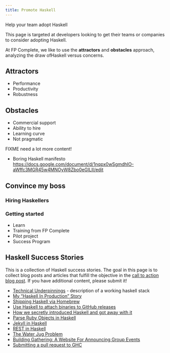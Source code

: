 ```yaml
---
title: Promote Haskell
---
```


<!-- FIXME -->

<p class="lead">Help your team adopt Haskell</p>

This page is targeted at developers looking to get their teams or
companies to consider adopting Haskell.

At FP Complete, we like to use the **attractors** and **obstacles**
approach, analyzing the draw ofHaskell versus concerns.

<div class="row">

<div class="col-lg-6">

## Attractors

* Performance
* Productivity
* Robustness

</div>

<div class="col-lg-6">

## Obstacles

* Commercial support
* Ability to hire
* Learning curve
* Not pragmatic

</div>

</div>

FIXME need a lot more content!

* Boring Haskell manifesto https://docs.google.com/document/d/1nqpx0wSgmdhIO-aWffc3MGR45w4MNOyW8Zbo0eGILII/edit

## Convince my boss

### Hiring Haskellers

### Getting started

* Learn
* Training from FP Complete
* Pilot project
* Success Program

## Haskell Success Stories

This is a collection of Haskell success stories. The goal in this page is to
collect blog posts and articles that fulfill the objective in the [call to
action blog post](http://www.snoyman.com/blog/2017/04/haskell-success-stories).
If you have additional content, please submit it!

+ [Technical Underpinnings](http://blog.newbusinessmonitor.co.uk/posts/2017-04-25-technical-underpinnings.html) - description of a working haskell stack
+ [My “Haskell In Production” Story](https://medium.com/@djoyner/my-haskell-in-production-story-e48897ed54c)
+ [Shipping Haskell via Homebrew](http://chrispenner.ca/post/homebrew-haskell)
+ [Use Haskell to attach binaries to GitHub releases](http://taylor.fausak.me/2016/05/09/add-files-to-github-releases/)
+ [How we secretly introduced Haskell and got away with it](https://tech.channable.com/posts/2017-02-24-how-we-secretly-introduced-haskell-and-got-away-with-it.html)
+ [Parse Ruby Objects in Haskell](https://filib.io/posts/2017-04-24-parse-ruby-objects-in-haskell.html)
+ [Jekyll in Haskell](https://github.com/2016rshah/heckle)
+ [REST in Haskell](http://maciek.io/rest-api-in-haskell/)
+ [The Water Jug Problem](http://clrnd.com.ar/posts/2017-04-21-the-water-jug-problem-in-hedgehog.html)
+ [Building Gathering: A Website For Announcing Group Events](https://gilmi.me/post/2017/04/25/building-gathering)
+ [Submitting a pull request to GHC](https://chris-martin.org/2017/phabricator-ghc-pull-request)
